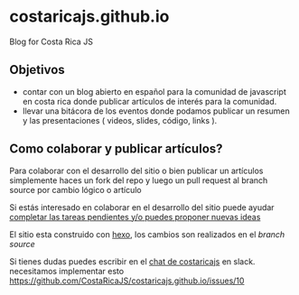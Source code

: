 # costaricajs.github.io
Blog for Costa Rica JS

## Objetivos
- contar con un blog abierto en español para la comunidad de javascript en costa rica donde publicar artículos de interés para la comunidad.  
- llevar una bitácora de los eventos donde podamos publicar un resumen y las presentaciones ( videos, slides, código, links ).

## Como colaborar y publicar artículos? 

Para colaborar con el desarrollo del sitio o bien publicar un artículos simplemente haces un fork del repo y luego un pull request al branch source por cambio lógico o artículo

Si estás interesado en colaborar en el desarrollo del sitio puede ayudar [completar las tareas pendientes y/o puedes proponer nuevas ideas](http://github.com/CostaRicaJS/costaricajs.github.io/issues)

El sitio esta construido con [hexo](http://hexo.io/), los cambios son realizados en el _branch source_

Si tienes dudas puedes escribir en el [chat de costaricajs](http://costaricajs.slack.com) en slack.  necesitamos implementar esto https://github.com/CostaRicaJS/costaricajs.github.io/issues/10


